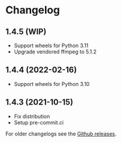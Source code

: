 # Changelog

## 1.4.5 (WIP)
- Support wheels for Python 3.11
- Upgrade vendored ffmpeg to 5.1.2

## 1.4.4 (2022-02-16)
- Support wheels for Python 3.10

## 1.4.3 (2021-10-15)
- Fix distribution
- Setup pre-commit.ci

For older changelogs see the [Github releases](https://github.com/pupil-labs/pyndsi/releases?after=v1.4.1).
